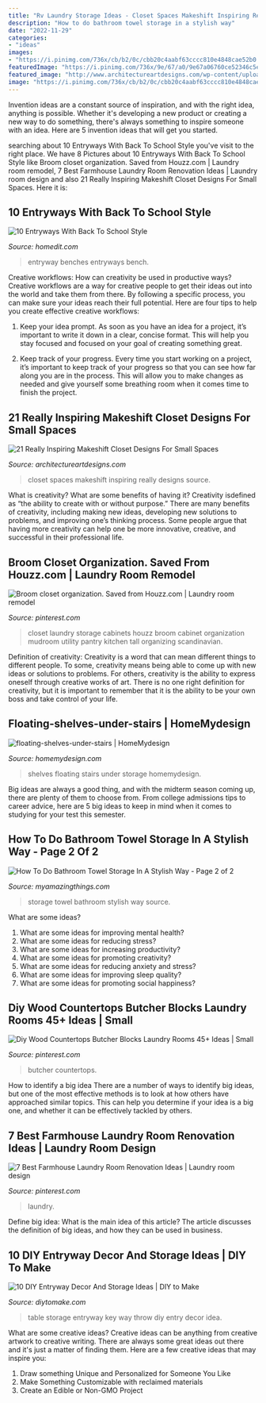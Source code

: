 ```yaml
---
title: "Rv Laundry Storage Ideas - Closet Spaces Makeshift Inspiring Really Designs Source"
description: "How to do bathroom towel storage in a stylish way"
date: "2022-11-29"
categories:
- "ideas"
images:
- "https://i.pinimg.com/736x/cb/b2/0c/cbb20c4aabf63cccc810e4848cae52b0.jpg"
featuredImage: "https://i.pinimg.com/736x/9e/67/a0/9e67a06760ce52346c5e5fed58381a08--houzz-closet-organization.jpg"
featured_image: "http://www.architectureartdesigns.com/wp-content/uploads/2016/05/3-34.jpg"
image: "https://i.pinimg.com/736x/cb/b2/0c/cbb20c4aabf63cccc810e4848cae52b0.jpg"
---
```



Invention ideas are a constant source of inspiration, and with the right idea, anything is possible. Whether it's developing a new product or creating a new way to do something, there's always something to inspire someone with an idea. Here are 5 invention ideas that will get you started.

	

		
searching about 10 Entryways With Back To School Style you've visit to the right place. We have 8 Pictures about 10 Entryways With Back To School Style like Broom closet organization. Saved from Houzz.com | Laundry room remodel, 7 Best Farmhouse Laundry Room Renovation Ideas | Laundry room design and also 21 Really Inspiring Makeshift Closet Designs For Small Spaces. Here it is:
		
    
## 10 Entryways With Back To School Style

<img loading=lazy src="https://cdn.homedit.com/wp-content/uploads/2014/08/entryway-bench-design.jpg" onerror="this.onerror=null;this.src='https://tse3.mm.bing.net/th?id=OIP.I4VQr_IzMXXtXGTGbK29ywHaKk&amp;pid=15.1';" alt="10 Entryways With Back To School Style">

_Source: homedit.com_

>entryway benches entryways bench. 

	

Creative workflows: How can creativity be used in productive ways?
Creative workflows are a way for creative people to get their ideas out into the world and take them from there. By following a specific process, you can make sure your ideas reach their full potential. Here are four tips to help you create effective creative workflows:
1. Keep your idea prompt. As soon as you have an idea for a project, it’s important to write it down in a clear, concise format. This will help you stay focused and focused on your goal of creating something great.

2. Keep track of your progress. Every time you start working on a project, it’s important to keep track of your progress so that you can see how far along you are in the process. This will allow you to make changes as needed and give yourself some breathing room when it comes time to finish the project.


    
## 21 Really Inspiring Makeshift Closet Designs For Small Spaces

<img loading=lazy src="http://www.architectureartdesigns.com/wp-content/uploads/2016/05/3-34.jpg" onerror="this.onerror=null;this.src='https://tse2.mm.bing.net/th?id=OIP.xoGDyX-zKtQJX8swIz77oAHaLJ&amp;pid=15.1';" alt="21 Really Inspiring Makeshift Closet Designs For Small Spaces">

_Source: architectureartdesigns.com_

>closet spaces makeshift inspiring really designs source. 

	

What is creativity? What are some benefits of having it?
Creativity isdefined as “the ability to create with or without purpose.” There are many benefits of creativity, including making new ideas, developing new solutions to problems, and improving one’s thinking process. Some people argue that having more creativity can help one be more innovative, creative, and successful in their professional life.

    
## Broom Closet Organization. Saved From Houzz.com | Laundry Room Remodel

<img loading=lazy src="https://i.pinimg.com/736x/9e/67/a0/9e67a06760ce52346c5e5fed58381a08--houzz-closet-organization.jpg" onerror="this.onerror=null;this.src='https://tse4.mm.bing.net/th?id=OIP.48WIe7bw1LF_LIMgYfGn8AHaNK&amp;pid=15.1';" alt="Broom closet organization. Saved from Houzz.com | Laundry room remodel">

_Source: pinterest.com_

>closet laundry storage cabinets houzz broom cabinet organization mudroom utility pantry kitchen tall organizing scandinavian. 

	

Definition of creativity:
Creativity is a word that can mean different things to different people. To some, creativity means being able to come up with new ideas or solutions to problems. For others, creativity is the ability to express oneself through creative works of art. There is no one right definition for creativity, but it is important to remember that it is the ability to be your own boss and take control of your life.

    
## Floating-shelves-under-stairs | HomeMydesign

<img loading=lazy src="https://homemydesign.com/wp-content/uploads/2014/04/floating-shelves-under-stairs.jpg" onerror="this.onerror=null;this.src='https://tse3.mm.bing.net/th?id=OIP.VfrHt88b1fDsUMhtFKaMcgHaLD&amp;pid=15.1';" alt="floating-shelves-under-stairs | HomeMydesign">

_Source: homemydesign.com_

>shelves floating stairs under storage homemydesign. 

	

Big ideas are always a good thing, and with the midterm season coming up, there are plenty of them to choose from. From college admissions tips to career advice, here are 5 big ideas to keep in mind when it comes to studying for your test this semester.

    
## How To Do Bathroom Towel Storage In A Stylish Way - Page 2 Of 2

<img loading=lazy src="http://myamazingthings.com/wp-content/uploads/2017/06/towel-storage-6.jpg" onerror="this.onerror=null;this.src='https://tse4.mm.bing.net/th?id=OIP.xEqLoaLlHp86ZksMkWQGjAHaLH&amp;pid=15.1';" alt="How To Do Bathroom Towel Storage In A Stylish Way - Page 2 of 2">

_Source: myamazingthings.com_

>storage towel bathroom stylish way source. 

	

What are some ideas?
1. What are some ideas for improving mental health? 
2. What are some ideas for reducing stress? 
3. What are some ideas for increasing productivity? 
4. What are some ideas for promoting creativity?
5. What are some ideas for reducing anxiety and stress? 
6. What are some ideas for improving sleep quality?
7. What are some ideas for promoting social happiness?

    
## Diy Wood Countertops Butcher Blocks Laundry Rooms 45+ Ideas | Small

<img loading=lazy src="https://i.pinimg.com/736x/4b/ef/55/4bef55abed3e6afb5b09eeeb757cf063.jpg" onerror="this.onerror=null;this.src='https://tse1.mm.bing.net/th?id=OIP.jE9LG65B8dHlgqU_3caNjQAAAA&amp;pid=15.1';" alt="Diy Wood Countertops Butcher Blocks Laundry Rooms 45+ Ideas | Small">

_Source: pinterest.com_

>butcher countertops. 

	

How to identify a big idea
There are a number of ways to identify big ideas, but one of the most effective methods is to look at how others have approached similar topics. This can help you determine if your idea is a big one, and whether it can be effectively tackled by others.

    
## 7 Best Farmhouse Laundry Room Renovation Ideas | Laundry Room Design

<img loading=lazy src="https://i.pinimg.com/736x/cb/b2/0c/cbb20c4aabf63cccc810e4848cae52b0.jpg" onerror="this.onerror=null;this.src='https://tse1.mm.bing.net/th?id=OIP.lrcRqPZAzaU0zKLSbkVH0gHaLe&amp;pid=15.1';" alt="7 Best Farmhouse Laundry Room Renovation Ideas | Laundry room design">

_Source: pinterest.com_

>laundry. 

	

Define big idea: What is the main idea of this article?
The article discusses the definition of big ideas, and how they can be used in business.

    
## 10 DIY Entryway Decor And Storage Ideas | DIY To Make

<img loading=lazy src="http://www.diytomake.com/wp-content/uploads/2015/08/entryway-storage-idea.jpg" onerror="this.onerror=null;this.src='https://tse3.mm.bing.net/th?id=OIP.XgLqrzHTZgnd7v2U2fZCNgHaLH&amp;pid=15.1';" alt="10 DIY Entryway Decor And Storage Ideas | DIY to Make">

_Source: diytomake.com_

>table storage entryway key way throw diy entry decor idea. 

	

What are some creative ideas?
Creative ideas can be anything from creative artwork to creative writing. There are always some great ideas out there and it's just a matter of finding them. Here are a few creative ideas that may inspire you:
1. Draw something Unique and Personalized for Someone You Like
2. Make Something Customizable with reclaimed materials
3. Create an Edible or Non-GMO Project

